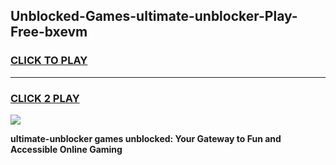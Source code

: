 
## Unblocked-Games-ultimate-unblocker-Play-Free-bxevm
<h3>
<a href="https://premium76.site?title=ultimate-unblocker&ref=23A">CLICK TO PLAY</a></h3>
<hr>

<h3>
<a href="https://premium76.site?title=ultimate-unblocker&ref=23A">CLICK 2 PLAY</a>
  
</h3>

<a href="https://premium76.site?title=ultimate-unblocker&ref=23A"><img src="https://clearcache.store/games.png"></a>


**ultimate-unblocker games unblocked: Your Gateway to Fun and Accessible Online Gaming**
